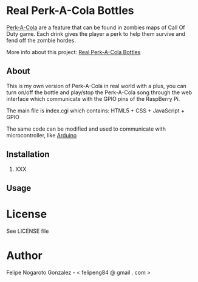 # Real Perk-A-Cola Bottles

[Perk-A-Cola](http://callofduty.wikia.com/wiki/Perk-a-Cola) are a feature that 
can be found in zombies maps of Call Of Duty game. Each drink gives the player 
a perk to help them survive and fend off the zombie hordes.

More info about this project: [Real Perk-A-Cola Bottles](http://felipeng.net/blog/projetos/real-perk-a-cola-bottles)

## About

This is my own version of Perk-A-Cola in real world with a plus, you can turn
on/off the bottle and play/stop the Perk-A-Cola song through the web interface
which communicate with the GPIO pins of the RaspBerry Pi.

The main file is index.cgi which contains: HTML5 + CSS + JavaScript + GPIO

The same code can be modified and used to communicate with microcontroller,
like [Arduino](http://www.arduino.cc)

## Installation

1. XXX

## Usage

# License

See LICENSE file

# Author

Felipe Nogaroto Gonzalez - < felipeng84 @ gmail . com >
